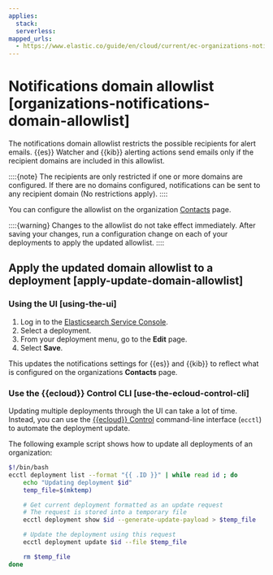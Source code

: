 ```yaml
---
applies:
  stack:
  serverless:
mapped_urls:
  - https://www.elastic.co/guide/en/cloud/current/ec-organizations-notifications-domain-allowlist.html
---
```


# Notifications domain allowlist [organizations-notifications-domain-allowlist]

The notifications domain allowlist restricts the possible recipients for alert emails. {{es}} Watcher and {{kib}} alerting actions send emails only if the recipient domains are included in this allowlist.

::::{note}
The recipients are only restricted if one or more domains are configured. If there are no domains configured, notifications can be sent to any recipient domain (No restrictions apply).
::::

You can configure the allowlist on the organization [Contacts](https://cloud.elastic.co/account/contacts?page=docs&placement=docs-body) page.

::::{warning}
Changes to the allowlist do not take effect immediately. After saving your changes, run a configuration change on each of your deployments to apply the updated allowlist.
::::

## Apply the updated domain allowlist to a deployment [apply-update-domain-allowlist]

### Using the UI [using-the-ui]

1. Log in to the [Elasticsearch Service Console](https://cloud.elastic.co?page=docs&placement=docs-body).
2. Select a deployment.
3. From your deployment menu, go to the **Edit** page.
4. Select **Save**.

This updates the notifications settings for {{es}} and {{kib}} to reflect what is configured on the organizations **Contacts** page.

### Use the {{ecloud}} Control CLI [use-the-ecloud-control-cli]

Updating multiple deployments through the UI can take a lot of time. Instead, you can use the [{{ecloud}} Control](asciidocalypse://docs/ecctl/docs/reference/cloud/ecctl/index.md) command-line interface (`ecctl`) to automate the deployment update.

The following example script shows how to update all deployments of an organization:

```bash
$!/bin/bash
ecctl deployment list --format "{{ .ID }}" | while read id ; do
    echo "Updating deployment $id"
    temp_file=$(mktemp)

    # Get current deployment formatted as an update request
    # The request is stored into a temporary file
    ecctl deployment show $id --generate-update-payload > $temp_file

    # Update the deployment using this request
    ecctl deployment update $id --file $temp_file

    rm $temp_file
done
```
